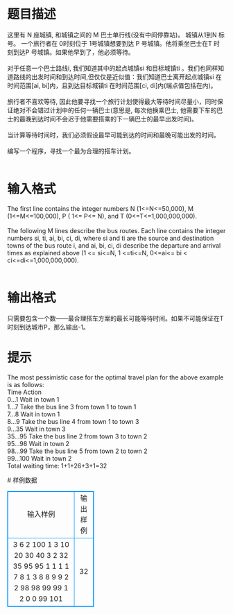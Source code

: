 # 

 
 # 题目描述 
<p>
这里有 N 座城镇, 和城镇之间的 M 巴士单行线(没有中间停靠站)。 城镇从1到N 标号。 一个旅行者在 0时刻位于 1号城镇想要到达 P 号城镇。他将乘坐巴士在T 时刻到达P 号城镇。如果他早到了，他必须等待。<br><br>对于任意一个巴士路线i, 我们知道其中的起点城镇si 和目标城镇ti 。我们也同样知道路线的出发时间和到达时间,但仅仅是近似值：我们知道巴士离开起点城镇si 在时间范围[ai, bi]内，且到达目标城镇ti 在时间范围[ci, di]内(端点值包括在内)。<br><br>旅行者不喜欢等待, 因此他要寻找一个旅行计划使得最大等待时间尽量小，同时保证绝对不会错过计划中的任何一辆巴士(意思是, 每次他换乘巴士, 他需要下车的巴士的最晚到达时间不会迟于他需要搭乘的下一辆巴士的最早出发时间)。<br><br>当计算等待时间时，我们必须假设最早可能到达的时间和最晚可能出发的时间。<br><br>编写一个程序，寻找一个最为合理的搭车计划。<br><br></p> 

 
 # 输入格式 
<p>
The first line contains the integer numbers N (1<=N<=50,000), M (1<=M<=100,000), P ( 1<= P<= N), and T (0<=T<=1,000,000,000).<br><br>The following M lines describe the bus routes. Each line contains the integer numbers si, ti, ai, bi, ci, di, where si and ti are the source and destination towns of the bus route i, and ai, bi, ci, di describe the departure and arrival times as explained above (1 <= si<=N, 1 <=ti<=N, 0<=ai<= bi < ci<=di<=1,000,000,000).<br><br></p> 

 
 # 输出格式 
<p>
只需要包含一个数——最合理搭车方案的最长可能等待时间。如果不可能保证在T 时刻到达城市P，那么输出-1。<br></p> 

 
 # 提示 
<p>
The most pessimistic case for the optimal travel plan for the above example is as follows:<br>Time	Action<br>0…1	Wait in town 1<br>1…7	Take the bus line 3 from town 1 to town 1<br>7…8	Wait in town 1<br>8…9	Take the bus line 4 from town 1 to town 3<br>9…35	Wait in town 3<br>35…95	Take the bus line 2 from town 3 to town 2<br>95…98	Wait in town 2<br>98…99	Take the bus line 5 from town 2 to town 2<br>99…100	Wait in town 2<br>Total waiting time: 1+1+26+3+1=32<br></p> 
# 样例数据
<style>
        table,table tr th, table tr td { border:1px solid #0094ff; }
        table { width: 200px; min-height: 25px; line-height: 25px; text-align: center; border-collapse: collapse;}   
    </style>
<table>
	<tr>
		<td>输入样例</td>
		<td>输出样例</td>
	</tr>
<tr><td>3 6 2 100
1 3 10 20 30 40
3 2 32 35 95 95
1 1 1 1 7 8
1 3 8 8 9 9
2 2 98 98 99 99
1 2 0 0 99 101
</td><td>32</td></tr></table>
